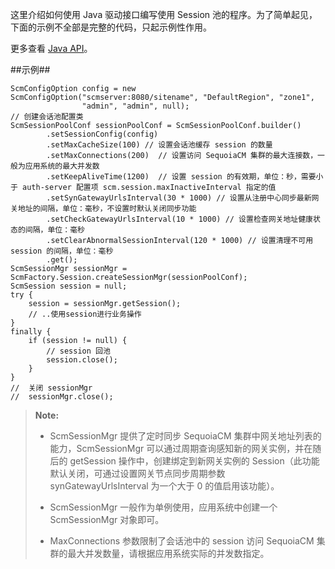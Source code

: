这里介绍如何使用 Java 驱动接口编写使用 Session  池的程序。为了简单起见，下面的示例不全部是完整的代码，只起示例性作用。
    
更多查看 [Java API][java_api]。

##示例##

```lang-javascript
ScmConfigOption config = new ScmConfigOption("scmserver:8080/sitename", "DefaultRegion", "zone1",
                "admin", "admin", null);
// 创建会话池配置类
ScmSessionPoolConf sessionPoolConf = ScmSessionPoolConf.builder()
        .setSessionConfig(config)
        .setMaxCacheSize(100) // 设置会话池缓存 session 的数量
        .setMaxConnections(200)  // 设置访问 SequoiaCM 集群的最大连接数，一般为应用系统的最大并发数
        .setKeepAliveTime(1200)  // 设置 session 的有效期，单位：秒，需要小于 auth-server 配置项 scm.session.maxInactiveInterval 指定的值
        .setSynGatewayUrlsInterval(30 * 1000) // 设置从注册中心同步最新网关地址的间隔，单位：毫秒，不设置时默认关闭同步功能
        .setCheckGatewayUrlsInterval(10 * 1000) // 设置检查网关地址健康状态的间隔，单位：毫秒
        .setClearAbnormalSessionInterval(120 * 1000) // 设置清理不可用 session 的间隔，单位：毫秒
        .get();
ScmSessionMgr sessionMgr = ScmFactory.Session.createSessionMgr(sessionPoolConf);
ScmSession session = null;
try {
    session = sessionMgr.getSession();
    // ..使用session进行业务操作
}
finally {
    if (session != null) {
        // session 回池
        session.close();
    }
}
//  关闭 sessionMgr
//  sessionMgr.close();
```
>  **Note:**
>
>  * ScmSessionMgr 提供了定时同步 SequoiaCM 集群中网关地址列表的能力，ScmSessionMgr 可以通过周期查询感知新的网关实例，并在随后的 getSession 操作中，创建绑定到新网关实例的 Session（此功能默认关闭，可通过设置网关节点同步周期参数 synGatewayUrlsInterval 为一个大于 0 的值启用该功能）。
>   
>  * ScmSessionMgr 一般作为单例使用，应用系统中创建一个 ScmSessionMgr 对象即可。
> 
>  * MaxConnections 参数限制了会话池中的 session 访问 SequoiaCM 集群的最大并发数量，请根据应用系统实际的并发数指定。

[java_api]:api/java/html/index.html
